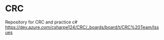 # CRC
 Repository for CRC and practice c#
https://dev.azure.com/csharpe124/CRC/_boards/board/t/CRC%20Team/Issues
